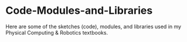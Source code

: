 # Code-Modules-and-Libraries
Here are some of the sketches (code), modules, and libraries used in my Physical Computing &amp; Robotics textbooks.  
